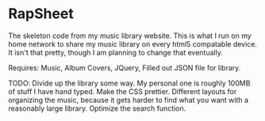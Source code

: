 RapSheet
========

The skeleton code from my music library website. This is what I run on my home network to share my music library on every html5 compatable device. It isn't that pretty, though I am planning to change that eventually. 

Requires: Music, Album Covers, JQuery, Filled out JSON file for library. 

TODO: Divide up the library some way. My personal one is roughly 100MB of stuff I have hand typed. Make the CSS prettier. Different layouts for organizing the music, because it gets harder to find what you want with a reasonably large library. Optimize the search function. 
